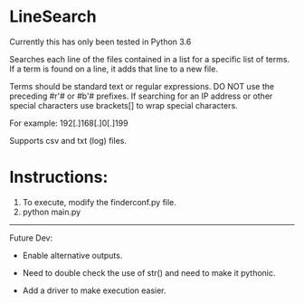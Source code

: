 # LineSearch 

Currently this has only been tested in Python 3.6

Searches each line of the files contained in a list for a specific list of terms.  If a term is found on a line, it adds that line to a new file.

Terms should be standard text or regular expressions.  DO NOT use the preceding #r'# or #b'# prefixes.  If searching for an IP address or other special characters use brackets[] to wrap special characters.

For example: 192[.]168[.]0[.]199

Supports csv and txt (log) files.

# Instructions:

1. To execute, modify the finderconf.py file.
2. python main.py

-----

Future Dev:

* Enable alternative outputs.

* Need to double check the use of str() and need to make it pythonic.

* Add a driver to make execution easier.
